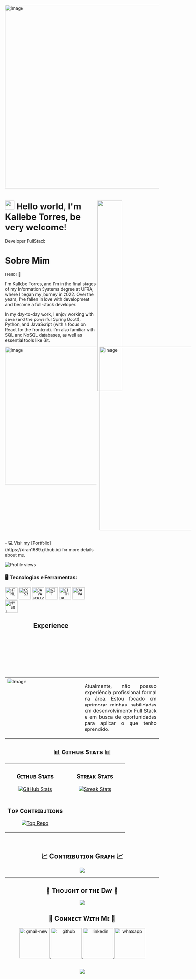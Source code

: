 <!--Banner-->
<img width="2000" height="600" alt="Image" src="https://github.com/user-attachments/assets/ba1ff09a-a7c7-44ab-ad01-a5aac48551fc" />

<!--Night Owl image-->
<div>
  <img align="right" width="40%" src="https://owlbertsio-resized.s3.amazonaws.com/Popper.psd.full.png">


<!--Header Name-->
# <img src="https://emojis.slackmojis.com/emojis/images/1531849430/4246/blob-sunglasses.gif?1531849430" width="30"/> Hello world, I'm Kallebe Torres, be very welcome! 
Developer FullStack
<br /> 

<!--Start Intro-->   
# Sobre Mim
<p>
Hello! 🚀

I'm Kallebe Torres, and I'm in the final stages of my Information Systems degree at UFRA, where I began my journey in 2022. Over the years, I've fallen in love with development and become a full-stack developer.

In my day-to-day work, I enjoy working with Java (and the powerful Spring Boot!), Python, and JavaScript (with a focus on React for the frontend). I'm also familiar with SQL and NoSQL databases, as well as essential tools like Git.
</p>


<div style="display: flex; gap: 10px;">
  <img width="500" height="450" alt="Image" src="https://github.com/user-attachments/assets/c5b6b8f4-722b-4722-a3a2-5039f7ed9392" />
  <img width="360" height="600" alt="Image" src="https://github.com/user-attachments/assets/a1f753f4-1b57-4266-96b8-f7aff2d95a30" />
</div>

</br>
<p>
  - 💻 Visit my [Portfolio](https://kiran1689.github.io) for more details about me.
</p>

<!--End Intro-->

<!--Profile Count Badge-->
 ![Profile views](https://komarev.com/ghpvc/?username=Kallebe-Torres)

### 🖥️ Tecnologias e Ferramentas: 
<code><img width="40px" src="https://cdn.jsdelivr.net/gh/devicons/devicon/icons/html5/html5-original-wordmark.svg" title = "HTML5"/></code>
<code><img width="40px" src="https://cdn.jsdelivr.net/gh/devicons/devicon/icons/css3/css3-original-wordmark.svg" title = "CSS3"/></code>
<code><img width="40px" src="https://cdn.jsdelivr.net/gh/devicons/devicon/icons/javascript/javascript-original.svg" title = "JAVASCRIPT"/></code>
<code><img width="40px" src="https://cdn.jsdelivr.net/gh/devicons/devicon/icons/git/git-original.svg" title = "GIT"/></code>
<code><img width="40px" src="https://cdn.jsdelivr.net/gh/devicons/devicon/icons/github/github-original.svg" title = "GITHUB"/></code>
<code><img width="40px" src="https://cdn.jsdelivr.net/gh/devicons/devicon/icons/java/java-original.svg" title = "JAVA"/></code>
<code><img width="40px" src="https://cdn.jsdelivr.net/gh/devicons/devicon/icons/mysql/mysql-original.svg" title = "MYSQL"/></code>

<h2 align="center"> Experience </h2>
<table style="width: 100%;">
  <tr>
    <td style="width: 50%; vertical-align: top;">
      <img alt="Image" src="https://github.com/user-attachments/assets/4ded96a5-dac9-4674-953a-a068ad4075fe" style="max-width: 100%;">
    </td>
    
  <td style="width: 50%; vertical-align: top;">
      <p style="text-align: justify;">
        Atualmente, não possuo experiência profissional formal na área. Estou focado em aprimorar minhas habilidades em desenvolvimento Full Stack e em busca de oportunidades para aplicar o que tenho aprendido.
      </p>
    </td>
  </tr>
</table>

<!--Github stats Table--> 
<h2 align="center">📊 Gɪᴛʜᴜʙ Sᴛᴀᴛs 📊</h2>

<table width="100%">
  <tr>
    <td width="50%">
      <h3 align="center"><strong>Gɪᴛʜᴜʙ Sᴛᴀᴛs</strong></h3>
      <p align="center">
        <a href="https://github.com/Kallebe-Torres">
          <img align="center" src="https://github-readme-stats.vercel.app/api?username=Kallebe-Torres&count_private=true&show_icons=true&theme=nightowl&bg_color=0,000000,441350&title_color=c56a90&text_color=ffffff&rank_icon=github&hide=prs,issues,contribs&show=reviews,prs_merged,prs_merged_percentage" alt="GitHub Stats" />
        </a>
      </p>
    </td>
    <td width="50%">
      <h3 align="center"><strong>Sᴛʀᴇᴀᴋ Sᴛᴀᴛs</strong></h3>
      <p align="center">
        <a href="https://github.com/Kallebe-Torres">
          <img align="center" src="https://streak-stats.demolab.com?user=Kiran1689&theme=nightowl&background=0,000000,441350&fire=ffeb95&ring=ffeb95&sideNums=ffffff&sideLabels=ffffff&dates=c56a90&currStreakNum=ffffff" alt="Streak Stats" />
        </a>
      </p>
    </td>
  </tr>
  <tr>
    <td width="50%">
      <h3 align="center"><strong>Tᴏᴘ Cᴏɴᴛʀɪʙᴜᴛɪᴏɴs</strong></h3>
      <p align="center">
        <a href="https://github.com/Kallebe-Torres">
          <img align="center" src="https://github-contributor-stats.vercel.app/api?username=Kallebe-Torres&limit=2&theme=nightowl&show_owner=true&combine_all_yearly_contributions=false&bg_color=0,000000,441350&title_color=c56a90&text_color=ffffff" alt="Top Repo" />
        </a>
      </p>
    </td>
  </tr>
</table>
<br />

<!--Contribution Graph-->
<h2 align="center">📈 Cᴏɴᴛʀɪʙᴜᴛɪᴏɴ Gʀᴀᴘʜ 📈</h2>
<div align="center">
    <img src="https://github-readme-activity-graph.vercel.app/graph?username=Kallebe-Torres&bg_color=220a28&&color=ffffff&line=c56a90&point=ffeb95&area=false&hide_border=false" border-radius="15">
</div>

---

<!--Dynamic Quote card updates everyday at 12 PM--> 
<h2 align="center">🌟 Tʜᴏᴜɢʜᴛ ᴏғ ᴛʜᴇ Dᴀʏ 🌟</h2>

<!--STARTS_HERE_QUOTE_CARD-->
<p align="center">
    <img src="https://readme-daily-quotes.vercel.app/api?author=Robert%20Greene&quote=The%20greatest%20test%20of%20courage%20on%20earth%20is%20to%20bear%20defeat%20without%20losing%20heart.&theme=dark&bg_color=220a28&author_color=ffeb95&accent_color=c56a90">
</p>
<!--ENDS_HERE_QUOTE_CARD-->

<!--Contact Section--> 
<h2 align="center">🤝 Cᴏɴɴᴇᴄᴛ Wɪᴛʜ Mᴇ 🤝 </h2>
<div align="center">
  <a href="mailto:kallebebbox@gmail.com" target="_blank">
    <img width="100" height="100" src="https://img.icons8.com/bubbles/100/gmail-new.png" alt="gmail-new"/>
  </a>
  
  <a href="https://www.github.com/Kallebe-Torres" target="_blank">
    <img width="100" height="100" src="https://img.icons8.com/bubbles/100/github.png" alt="github"/>
  </a>
  
  <a href="https://www.linkedin.com/in/kallebe-torres-8b8860375" target="_blank">
    <img width="100" height="100" src="https://img.icons8.com/bubbles/100/linkedin.png" alt="linkedin"/>

  <a href="https://wa.me/91996227393" target="_blank">
  <img width="100" height="100" src="https://img.icons8.com/bubbles/100/whatsapp.png" alt="whatsapp"/>
  </a>
</div>

</div>
<br/>

<!--Footer--> 
<p align="center">
  <img src="https://capsule-render.vercel.app/api?type=waving&color=gradient&height=65&section=footer"/>
</p>

